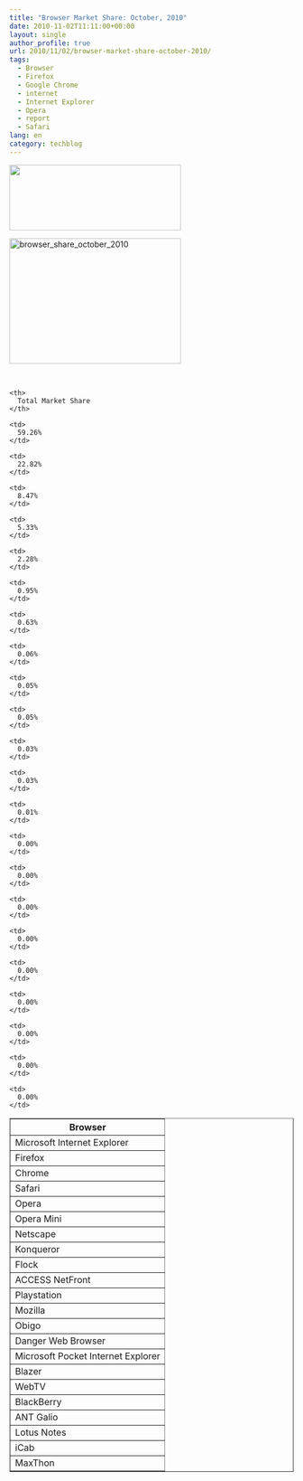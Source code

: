 ```yaml
---
title: "Browser Market Share: October, 2010"
date: 2010-11-02T11:11:00+00:00
layout: single
author_profile: true
url: 2010/11/02/browser-market-share-october-2010/
tags:
  - Browser
  - Firefox
  - Google Chrome
  - internet
  - Internet Explorer
  - Opera
  - report
  - Safari
lang: en
category: techblog
---
```

[<img title="" border="0" alt="" src="http://lh3.ggpht.com/_vaUVXcmC3OI/TM_qwNJHSLI/AAAAAAAAC_k/Ypje34V4vyg/Capture_thumb%5B3%5D.jpg?imgmax=800" width="304" height="116" />](http://lh6.ggpht.com/_vaUVXcmC3OI/TM_quHPCKPI/AAAAAAAAC_g/T0OZxAkDHRA/s1600-h/Capture%5B7%5D.jpg)

[<img title="browser_share_october_2010" border="0" alt="browser_share_october_2010" src="http://lh4.ggpht.com/_vaUVXcmC3OI/TNHbtMGCW-I/AAAAAAAADBI/jwlVF2uDKdQ/browser_share_october_2010_thumb.png?imgmax=800" width="304" height="222" />](http://lh4.ggpht.com/_vaUVXcmC3OI/TNHbm2-z6PI/AAAAAAAADBE/NssqZTTNRvc/s1600-h/browser_share_october_2010%5B2%5D.png)

  

<table border="1" cellspacing="0" cellpadding="0">
  <tr>
    <th>
      Browser
    </th>
    
    <th>
      Total Market Share
    </th>
  </tr>
  
  <tr>
    <td>
      Microsoft Internet Explorer
    </td>
    
    <td>
      59.26%
    </td>
  </tr>
  
  <tr>
    <td>
      Firefox
    </td>
    
    <td>
      22.82%
    </td>
  </tr>
  
  <tr>
    <td>
      Chrome
    </td>
    
    <td>
      8.47%
    </td>
  </tr>
  
  <tr>
    <td>
      Safari
    </td>
    
    <td>
      5.33%
    </td>
  </tr>
  
  <tr>
    <td>
      Opera
    </td>
    
    <td>
      2.28%
    </td>
  </tr>
  
  <tr>
    <td>
      Opera Mini
    </td>
    
    <td>
      0.95%
    </td>
  </tr>
  
  <tr>
    <td>
      Netscape
    </td>
    
    <td>
      0.63%
    </td>
  </tr>
  
  <tr>
    <td>
      Konqueror
    </td>
    
    <td>
      0.06%
    </td>
  </tr>
  
  <tr>
    <td>
      Flock
    </td>
    
    <td>
      0.05%
    </td>
  </tr>
  
  <tr>
    <td>
      ACCESS NetFront
    </td>
    
    <td>
      0.05%
    </td>
  </tr>
  
  <tr>
    <td>
      Playstation
    </td>
    
    <td>
      0.03%
    </td>
  </tr>
  
  <tr>
    <td>
      Mozilla
    </td>
    
    <td>
      0.03%
    </td>
  </tr>
  
  <tr>
    <td>
      Obigo
    </td>
    
    <td>
      0.01%
    </td>
  </tr>
  
  <tr>
    <td>
      Danger Web Browser
    </td>
    
    <td>
      0.00%
    </td>
  </tr>
  
  <tr>
    <td>
      Microsoft Pocket Internet Explorer
    </td>
    
    <td>
      0.00%
    </td>
  </tr>
  
  <tr>
    <td>
      Blazer
    </td>
    
    <td>
      0.00%
    </td>
  </tr>
  
  <tr>
    <td>
      WebTV
    </td>
    
    <td>
      0.00%
    </td>
  </tr>
  
  <tr>
    <td>
      BlackBerry
    </td>
    
    <td>
      0.00%
    </td>
  </tr>
  
  <tr>
    <td>
      ANT Galio
    </td>
    
    <td>
      0.00%
    </td>
  </tr>
  
  <tr>
    <td>
      Lotus Notes
    </td>
    
    <td>
      0.00%
    </td>
  </tr>
  
  <tr>
    <td>
      iCab
    </td>
    
    <td>
      0.00%
    </td>
  </tr>
  
  <tr>
    <td>
      MaxThon
    </td>
    
    <td>
      0.00%
    </td>
  </tr>
</table>